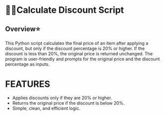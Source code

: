 # 🔗🚀Calculate Discount Script
## Overview⭐
This Python script calculates the final price of an item after applying a discount, but only if the discount percentage is 20% or higher. If the discount is less than 20%, the original price is returned unchanged. The program is user-friendly and prompts for the original price and the discount percentage as inputs.

# FEATURES
* Applies discounts only if they are 20% or higher.
* Returns the original price if the discount is below 20%.
* Simple, clean, and efficient logic.
